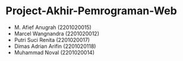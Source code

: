 # Project-Akhir-Pemrograman-Web

* M. Afief Anugrah (2201020015)
* Marcel Wangnandra (2201020012)
* Putri Suci Renita (2201020017)
* Dimas Adrian Arifin (2201020118)
* Muhammad Noval (2201020014)